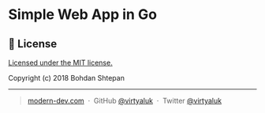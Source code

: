 # Simple Web App in Go

## :green_book: License

[Licensed under the MIT license.](https://github.com/virtyaluk/golang-simple-app/blob/master/LICENSE)

Copyright (c) 2018 Bohdan Shtepan

---

> [modern-dev.com](http://modern-dev.com) &nbsp;&middot;&nbsp;
> GitHub [@virtyaluk](https://github.com/virtyaluk) &nbsp;&middot;&nbsp;
> Twitter [@virtyaluk](https://twitter.com/virtyaluk)